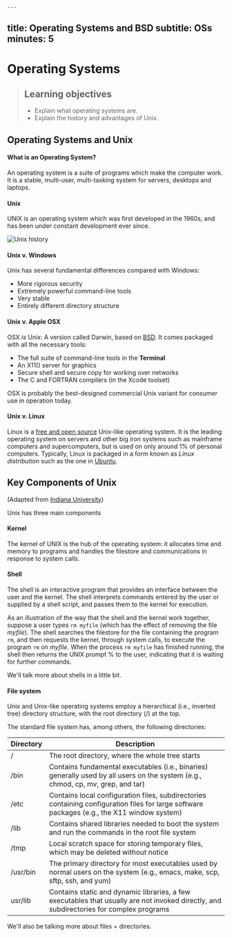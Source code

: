 	---
title: Operating Systems and BSD
subtitle: OSs
minutes: 5
---

# Operating Systems 

> ## Learning objectives
>
> * Explain what operating systems are.
> * Explain the history and advantages of Unix.

## Operating Systems and Unix

#### What is an Operating System?

An operating system is a suite of programs which make the computer work. It is a stable, multi-user, multi-tasking system for servers, desktops and laptops.

#### Unix

UNIX is an operating system which was first developed in the 1960s, and has been under constant development ever since.

![Unix history](http://fc06.deviantart.net/fs70/i/2011/224/1/6/unix_history_by_legosz-d46a501.png)

#### Unix v. Windows

Unix has several fundamental differences compared with Windows:

* More rigorous security
* Extremely powerful command-line tools
* Very stable
* Entirely different directory structure

#### Unix v. Apple OSX

OSX *is* Unix: A version called Darwin, based on [BSD](https://en.wikipedia.org/wiki/Berkeley_Software_Distribution). It comes packaged with all the necessary tools:
* The full suite of command-line tools in the **Terminal**
* An X11() server for graphics
* Secure shell and secure copy for working over networks
* The C and FORTRAN compilers (in the Xcode toolset)

OSX is probably the best-designed commercial Unix variant for consumer use in operation today.

#### Unix v. Linux

Linux is a [free and open source](https://en.wikipedia.org/wiki/Free_and_open-source_software) Unix-like operating system. It is the leading operating system on servers and other big iron systems such as mainframe computers and supercomputers, but is used on only around 1% of personal computers. Typically, Linux is packaged in a form known as *Linux distribution* such as the one in [Ubuntu](http://www.ubuntu.com/about/about-ubuntu).

## Key Components of Unix

(Adapted from [Indiana University](https://kb.iu.edu/d/agat))

Unix has three main components

#### Kernel

The kernel of UNIX is the hub of the operating system: it allocates time and memory to programs and handles the filestore and communications in response to system calls.

#### Shell

The shell is an interactive program that provides an interface between the user and the kernel. The shell interprets commands entered by the user or supplied by a shell script, and passes them to the kernel for execution.

As an illustration of the way that the shell and the kernel work together, suppose a user types `rm myfile` (which has the effect of removing the file *myfile*). The shell searches the filestore for the file containing the program `rm`, and then requests the kernel, through system calls, to execute the program `rm` on *myfile*. When the process `rm myfile` has finished running, the shell then returns the UNIX prompt % to the user, indicating that it is waiting for further commands.

We'll talk more about shells in a little bit.

#### File system

Unix and Unix-like operating systems employ a hierarchical (i.e., inverted tree) directory structure, with the root directory (/) at the top.

The standard file system has, among others, the following directories:

| Directory | Description |
| --------- | ----------- |
| /  | The root directory, where the whole tree starts |
| /bin  | Contains fundamental executables (i.e., binaries) generally used by all users on the system (e.g., chmod, cp, mv, grep, and tar) |
| /etc | Contains local configuration files, subdirectories containing configuration files for large software packages (e.g., the X11 window system) |
| /lib  | Contains shared libraries needed to boot the system and run the commands in the root file system |
| /tmp  | Local scratch space for storing temporary files, which may be deleted without notice |
| /usr/bin | The primary directory for most executables used by normal users on the system (e.g., emacs, make, scp, sftp, ssh, and yum) |
| usr/lib |Contains static and dynamic libraries, a few executables that usually are not invoked directly, and subdirectories for complex programs |

We'll also be talking more about files + directories.
